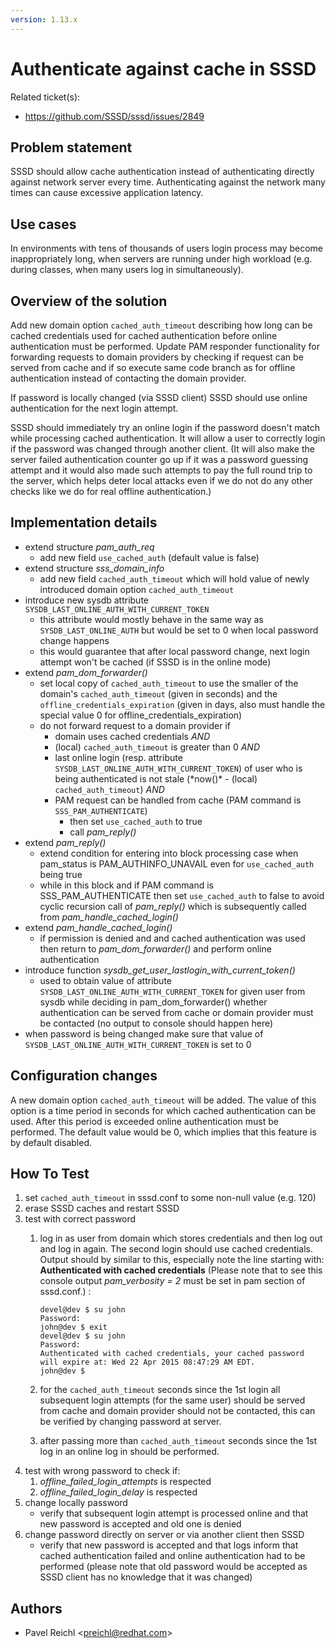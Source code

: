 ```yaml
---
version: 1.13.x
---
```


# Authenticate against cache in SSSD

Related ticket(s):

  - <https://github.com/SSSD/sssd/issues/2849>

## Problem statement

SSSD should allow cache authentication instead of authenticating directly against network server every time. Authenticating against the network many times can cause excessive application latency.

## Use cases

In environments with tens of thousands of users login process may become inappropriately long, when servers are running under high workload (e.g. during classes, when many users log in simultaneously).

## Overview of the solution

Add new domain option `cached_auth_timeout` describing how long can be cached credentials used for cached authentication before online authentication must be performed. Update PAM responder functionality for forwarding requests to domain providers by checking if request can be served from cache and if so execute same code branch as for offline authentication instead of contacting the domain provider.

If password is locally changed (via SSSD client) SSSD should use online authentication for the next login attempt.

SSSD should immediately try an online login if the password doesn't match while processing cached authentication. It will allow a user to correctly login if the password was changed through another client. (It will also make the server failed authentication counter go up if it was a password guessing attempt and it would also made such attempts to pay the full round trip to the server, which helps deter local attacks even if we do not do any other checks like we do for real offline authentication.)

## Implementation details

  - extend structure *pam_auth_req*
    - add new field `use_cached_auth` (default value is false)
  - extend structure *sss_domain_info*
    - add new field `cached_auth_timeout` which will hold value of newly introduced domain option `cached_auth_timeout`
  - introduce new sysdb attribute `SYSDB_LAST_ONLINE_AUTH_WITH_CURRENT_TOKEN`
    - this attribute would mostly behave in the same way as `SYSDB_LAST_ONLINE_AUTH` but would be set to 0 when local password change happens
    - this would guarantee that after local password change, next login attempt won't be cached (if SSSD is in the online mode)
  - extend *pam_dom_forwarder()*
    - set local copy of `cached_auth_timeout` to use the smaller of the domain's `cached_auth_timeout` (given in seconds) and the `offline_credentials_expiration` (given in days, also must handle the special value 0 for offline_credentials_expiration)
    - do not forward request to a domain provider if
        - domain uses cached credentials *AND*
        - (local) `cached_auth_timeout` is greater than 0 *AND*
        - last online login (resp. attribute `SYSDB_LAST_ONLINE_AUTH_WITH_CURRENT_TOKEN`) of user who is being authenticated is not stale (\*now()* - (local) `cached_auth_timeout`) *AND*
        - PAM request can be handled from cache (PAM command is `SSS_PAM_AUTHENTICATE`)
            - then set `use_cached_auth` to true
            - call *pam_reply()*
  - extend *pam_reply()*
    - extend condition for entering into block processing case when pam_status is PAM_AUTHINFO_UNAVAIL even for `use_cached_auth` being true
    - while in this block and if PAM command is SSS_PAM_AUTHENTICATE then set `use_cached_auth` to false to avoid cyclic recursion call of *pam_reply()* which is subsequently called from *pam_handle_cached_login()*
  - extend *pam_handle_cached_login()*
    - if permission is denied and and cached authentication was used then return to *pam_dom_forwarder()* and perform online authentication
  - introduce function *sysdb_get_user_lastlogin_with_current_token()*
    - used to obtain value of attribute `SYSDB_LAST_ONLINE_AUTH_WITH_CURRENT_TOKEN` for given user from sysdb while deciding in pam_dom_forwarder() whether authentication can be served from cache or domain provider must be contacted (no output to console should happen here)
  - when password is being changed make sure that value of `SYSDB_LAST_ONLINE_AUTH_WITH_CURRENT_TOKEN` is set to 0

## Configuration changes

A new domain option `cached_auth_timeout` will be added. The value of this option is a time period in seconds for which cached authentication can be used. After this period is exceeded online authentication must be performed. The default value would be 0, which implies that this feature is by default disabled.

## How To Test

1.  set `cached_auth_timeout` in sssd.conf to some non-null value (e.g. 120)
2.  erase SSSD caches and restart SSSD
3.  test with correct password
    1.  log in as user from domain which stores credentials and then log out and log in again. The second login should use cached credentials. Output should by similar to this, especially note the line starting with: **Authenticated with cached credentials** (Please note that to see this console output *pam_verbosity = 2* must be set in pam section of sssd.conf.) :
        
            devel@dev $ su john
            Password:
            john@dev $ exit
            devel@dev $ su john
            Password:
            Authenticated with cached credentials, your cached password will expire at: Wed 22 Apr 2015 08:47:29 AM EDT.
            john@dev $
    
    2.  for the `cached_auth_timeout` seconds since the 1st login all subsequent login attempts (for the same user) should be served from cache and domain provider should not be contacted, this can be verified by changing password at server.
    
    3.  after passing more than `cached_auth_timeout` seconds since the 1st log in an online log in should be performed.
4.  test with wrong password to check if:
    1.  *offline_failed_login_attempts* is respected
    2.  *offline_failed_login_delay* is respected
5.  change locally password
    - verify that subsequent login attempt is processed online and that new password is accepted and old one is denied
6.  change password directly on server or via another client then SSSD
    - verify that new password is accepted and that logs inform that cached authentication failed and online authentication had to be performed (please note that old password would be accepted as SSSD client has no knowledge that it was changed)

## Authors

  - Pavel Reichl \<preichl@redhat.com\>

